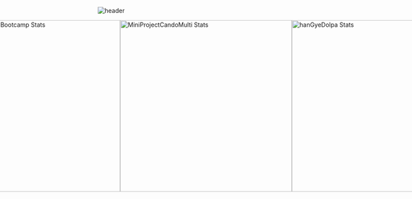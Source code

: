 ![header](https://capsule-render.vercel.app/api?type=waving&color=gradient&customColorList=ff1493,ff69b4,ffb6c1&text=Welcome%20to%20Juhee's%20GitHub%20👋&animation=twinkling&fontSize=35&fontAlignY=40&fontAlign=70&height=250)

<div style="display: flex; flex-direction: row; justify-content: center; width: 100%; margin: auto;">
  <img src="https://github-readme-stats.vercel.app/api?username=kittyjh19&repo=Multi-Baekend-Bootcamp&show_icons=true&bg_color=ffebee&title_color=ff1493&text_color=ff69b4&icon_color=ff69b4" alt="Multi-Baekend-Bootcamp Stats" width="400" />
  <img src="https://github-readme-stats.vercel.app/api?username=kittyjh19&repo=MiniProjectCandoMulti&show_icons=true&bg_color=ffe4f2&title_color=ff1493&text_color=db7093&icon_color=ff69b4" alt="MiniProjectCandoMulti Stats" width="400" />
  <img src="https://github-readme-stats.vercel.app/api?username=kittyjh19&repo=hanGyeDolpa&show_icons=true&bg_color=ffe4e1&title_color=ff69b4&text_color=db7093&icon_color=ff1493" alt="hanGyeDolpa Stats" width="400" />
</div>












